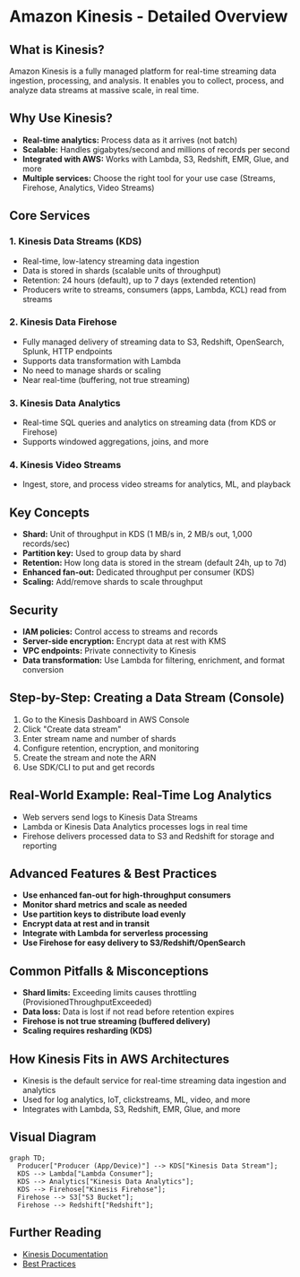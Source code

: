 # Amazon Kinesis - Detailed Overview

## What is Kinesis?
Amazon Kinesis is a fully managed platform for real-time streaming data ingestion, processing, and analysis. It enables you to collect, process, and analyze data streams at massive scale, in real time.

## Why Use Kinesis?
- **Real-time analytics:** Process data as it arrives (not batch)
- **Scalable:** Handles gigabytes/second and millions of records per second
- **Integrated with AWS:** Works with Lambda, S3, Redshift, EMR, Glue, and more
- **Multiple services:** Choose the right tool for your use case (Streams, Firehose, Analytics, Video Streams)

## Core Services
### 1. **Kinesis Data Streams (KDS)**
- Real-time, low-latency streaming data ingestion
- Data is stored in shards (scalable units of throughput)
- Retention: 24 hours (default), up to 7 days (extended retention)
- Producers write to streams, consumers (apps, Lambda, KCL) read from streams

### 2. **Kinesis Data Firehose**
- Fully managed delivery of streaming data to S3, Redshift, OpenSearch, Splunk, HTTP endpoints
- Supports data transformation with Lambda
- No need to manage shards or scaling
- Near real-time (buffering, not true streaming)

### 3. **Kinesis Data Analytics**
- Real-time SQL queries and analytics on streaming data (from KDS or Firehose)
- Supports windowed aggregations, joins, and more

### 4. **Kinesis Video Streams**
- Ingest, store, and process video streams for analytics, ML, and playback

## Key Concepts
- **Shard:** Unit of throughput in KDS (1 MB/s in, 2 MB/s out, 1,000 records/sec)
- **Partition key:** Used to group data by shard
- **Retention:** How long data is stored in the stream (default 24h, up to 7d)
- **Enhanced fan-out:** Dedicated throughput per consumer (KDS)
- **Scaling:** Add/remove shards to scale throughput

## Security
- **IAM policies:** Control access to streams and records
- **Server-side encryption:** Encrypt data at rest with KMS
- **VPC endpoints:** Private connectivity to Kinesis
- **Data transformation:** Use Lambda for filtering, enrichment, and format conversion

## Step-by-Step: Creating a Data Stream (Console)
1. Go to the Kinesis Dashboard in AWS Console
2. Click "Create data stream"
3. Enter stream name and number of shards
4. Configure retention, encryption, and monitoring
5. Create the stream and note the ARN
6. Use SDK/CLI to put and get records

## Real-World Example: Real-Time Log Analytics
- Web servers send logs to Kinesis Data Streams
- Lambda or Kinesis Data Analytics processes logs in real time
- Firehose delivers processed data to S3 and Redshift for storage and reporting

## Advanced Features & Best Practices
- **Use enhanced fan-out for high-throughput consumers**
- **Monitor shard metrics and scale as needed**
- **Use partition keys to distribute load evenly**
- **Encrypt data at rest and in transit**
- **Integrate with Lambda for serverless processing**
- **Use Firehose for easy delivery to S3/Redshift/OpenSearch**

## Common Pitfalls & Misconceptions
- **Shard limits:** Exceeding limits causes throttling (ProvisionedThroughputExceeded)
- **Data loss:** Data is lost if not read before retention expires
- **Firehose is not true streaming (buffered delivery)**
- **Scaling requires resharding (KDS)**

## How Kinesis Fits in AWS Architectures
- Kinesis is the default service for real-time streaming data ingestion and analytics
- Used for log analytics, IoT, clickstreams, ML, video, and more
- Integrates with Lambda, S3, Redshift, EMR, Glue, and more

## Visual Diagram
```mermaid
graph TD;
  Producer["Producer (App/Device)"] --> KDS["Kinesis Data Stream"];
  KDS --> Lambda["Lambda Consumer"];
  KDS --> Analytics["Kinesis Data Analytics"];
  KDS --> Firehose["Kinesis Firehose"];
  Firehose --> S3["S3 Bucket"];
  Firehose --> Redshift["Redshift"];
```

## Further Reading
- [Kinesis Documentation](https://docs.aws.amazon.com/streams/latest/dev/introduction.html)
- [Best Practices](https://docs.aws.amazon.com/streams/latest/dev/best-practices.html)
